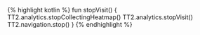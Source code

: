 {% highlight kotlin %}
fun stopVisit() {
    TT2.analytics.stopCollectingHeatmap()
    TT2.analytics.stopVisit()
    TT2.navigation.stop()
}
{% endhighlight %}